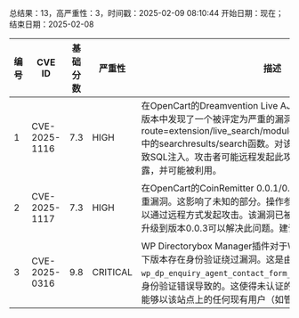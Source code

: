 总结果：13，高严重性：3，时间戳：2025-02-09 08:10:44
开始日期：现在；结束日期：2025-02-08

| 编号 | CVE ID | 基础分数 | 严重性 | 描述 | 参考资料 |
|-----|--------|------------|----------|-------------|------------|
| 1 | CVE-2025-1116 | 7.3  | HIGH | 在OpenCart的Dreamvention Live AJAX Search Free直至1.0.6版本中发现了一个被评定为严重的漏洞。受影响的功能是文件/?route=extension/live_search/module/live_search.searchresults中的searchresults/search函数。对该参数keyword的操纵可能导致SQL注入。攻击者可能远程发起此攻击。该漏洞利用已被公开披露，并可能被利用。 | [1]https://gist.github.com/mcdruid/d6a41cfebd9e10e63a8c698d3a8ad771<br>[2]https://vuldb.com/?ctiid.295022<br>[3]https://vuldb.com/?id.295022<br>[4]https://vuldb.com/?submit.492051 |
| 2 | CVE-2025-1117 | 7.3  | HIGH | 在OpenCart的CoinRemitter 0.0.1/0.0.2中发现了一个被分类为严重漏洞。这影响了未知的部分。操作参数coin会导致SQL注入。可以通过远程方式发起攻击。该漏洞已被公开披露，并可能被利用。升级到版本0.0.3可以解决此问题。建议升级受影响的组件。 | [1]https://gist.github.com/mcdruid/d4bdd8ffb8988bce9408c6bac40a15c5<br>[2]https://github.com/CoinRemitter/opencart/releases/tag/0.0.3<br>[3]https://vuldb.com/?ctiid.295023<br>[4]https://vuldb.com/?id.295023<br>[5]https://vuldb.com/?submit.492685 |
| 3 | CVE-2025-0316 | 9.8  | CRITICAL | WP Directorybox Manager插件对于WordPress而言，在2.5及以下版本存在身份验证绕过漏洞。这是由于`wp_dp_enquiry_agent_contact_form_submit_callback`函数中的身份验证错误导致的。这使得未认证的攻击者如果知道用户名，就能够以该站点上的任何现有用户（如管理员）的身份登录。 | [1]https://themeforest.net/item/directory-multipurpose-wordpress-theme/10480929<br>[2]https://www.wordfence.com/threat-intel/vulnerabilities/id/3ee1f412-7555-4dec-ba59-49412471a42f?source=cve |